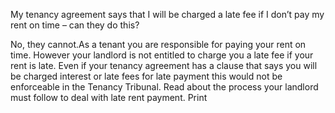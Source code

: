 My tenancy agreement says that I will be charged a late fee if I don’t pay my rent on time – can they do this?

No, they cannot.As a tenant you are responsible for paying your rent on time. However your landlord is not entitled to charge you a late fee if your rent is late. Even if your tenancy agreement has a clause that says you will be charged interest or late fees for late payment this would not be enforceable in the Tenancy Tribunal. Read about the process your landlord must follow to deal with late rent payment.  Print 